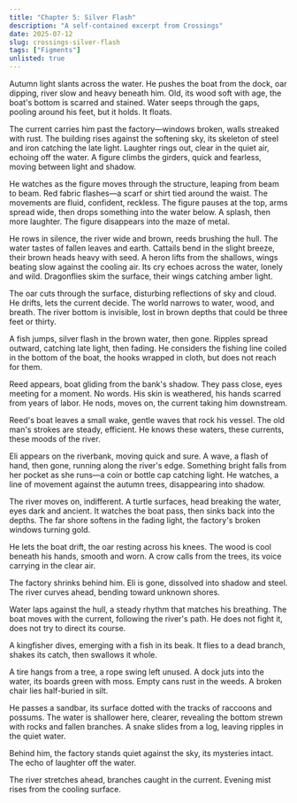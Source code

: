 ```yaml
---
title: "Chapter 5: Silver Flash"
description: "A self-contained excerpt from Crossings"
date: 2025-07-12
slug: crossings-silver-flash
tags: ["Figments"]
unlisted: true
---
```


Autumn light slants across the water. He pushes the boat from the dock, oar dipping, river slow and heavy beneath him. Old, its wood soft with age, the boat's bottom is scarred and stained. Water seeps through the gaps, pooling around his feet, but it holds. It floats.  

The current carries him past the factory—windows broken, walls streaked with rust. The building rises against the softening sky, its skeleton of steel and iron catching the late light. Laughter rings out, clear in the quiet air, echoing off the water. A figure climbs the girders, quick and fearless, moving between light and shadow.  

He watches as the figure moves through the structure, leaping from beam to beam. Red fabric flashes—a scarf or shirt tied around the waist. The movements are fluid, confident, reckless. The figure pauses at the top, arms spread wide, then drops something into the water below. A splash, then more laughter. The figure disappears into the maze of metal.  

He rows in silence, the river wide and brown, reeds brushing the hull. The water tastes of fallen leaves and earth. Cattails bend in the slight breeze, their brown heads heavy with seed. A heron lifts from the shallows, wings beating slow against the cooling air. Its cry echoes across the water, lonely and wild. Dragonflies skim the surface, their wings catching amber light.  

The oar cuts through the surface, disturbing reflections of sky and cloud. He drifts, lets the current decide. The world narrows to water, wood, and breath. The river bottom is invisible, lost in brown depths that could be three feet or thirty.  

A fish jumps, silver flash in the brown water, then gone. Ripples spread outward, catching late light, then fading. He considers the fishing line coiled in the bottom of the boat, the hooks wrapped in cloth, but does not reach for them.  

Reed appears, boat gliding from the bank's shadow. They pass close, eyes meeting for a moment. No words. His skin is weathered, his hands scarred from years of labor. He nods, moves on, the current taking him downstream.  

Reed's boat leaves a small wake, gentle waves that rock his vessel. The old man's strokes are steady, efficient. He knows these waters, these currents, these moods of the river.  

Eli appears on the riverbank, moving quick and sure. A wave, a flash of hand, then gone, running along the river's edge. Something bright falls from her pocket as she runs—a coin or bottle cap catching light. He watches, a line of movement against the autumn trees, disappearing into shadow.  

The river moves on, indifferent. A turtle surfaces, head breaking the water, eyes dark and ancient. It watches the boat pass, then sinks back into the depths. The far shore softens in the fading light, the factory's broken windows turning gold.  

He lets the boat drift, the oar resting across his knees. The wood is cool beneath his hands, smooth and worn. A crow calls from the trees, its voice carrying in the clear air.  

The factory shrinks behind him. Eli is gone, dissolved into shadow and steel. The river curves ahead, bending toward unknown shores.  

Water laps against the hull, a steady rhythm that matches his breathing. The boat moves with the current, following the river's path. He does not fight it, does not try to direct its course.  

A kingfisher dives, emerging with a fish in its beak. It flies to a dead branch, shakes its catch, then swallows it whole.  

A tire hangs from a tree, a rope swing left unused. A dock juts into the water, its boards green with moss. Empty cans rust in the weeds. A broken chair lies half-buried in silt.  

He passes a sandbar, its surface dotted with the tracks of raccoons and possums. The water is shallower here, clearer, revealing the bottom strewn with rocks and fallen branches. A snake slides from a log, leaving ripples in the quiet water.  

Behind him, the factory stands quiet against the sky, its mysteries intact. The echo of laughter off the water.  

The river stretches ahead, branches caught in the current. Evening mist rises from the cooling surface.
